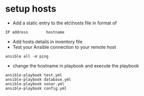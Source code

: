 # setup hosts
- Add a static entry to the etc\hosts file in format of
```
IP address        hostname
```
-  Add hosts details in inventory file
-  Test your Ansible connection to your remote host
```
ansible all -m ping
```
- change the hostname in playbook and execute the playbook
```
ansible-playbook test.yml 
ansible-playbook database.yml
ansible-playbook sonar.yml
ansible-playbook config.yml
```